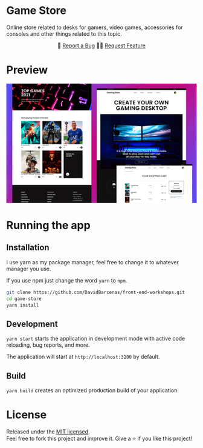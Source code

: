 # Game Store

Online store related to desks for gamers, video games, accessories for consoles and other things related to this topic.

<p align="center">
  🐞 <a href="https://github.com/DavidBarcenas/nextjs-plantpedia/issues">Report a Bug</a> 
  🙋‍♂️ <a href="https://github.com/DavidBarcenas/nextjs-plantpedia/issues">Request Feature</a>
</p>


# Preview
![App screenshot](./.readme-static/app.png)

# Running the app

## Installation

I use yarn as my package manager, feel free to change it to whatever manager you use.

If you use npm just change the word `yarn` to `npm`.

```bash
git clone https://github.com/DavidBarcenas/front-end-workshops.git
cd game-store
yarn install
```

## Development
`yarn start` starts the application in development mode with active code reloading, bug reports, and more.

The application will start at `http://localhost:3200` by default.

## Build
`yarn build` creates an optimized production build of your application. 

# License
Released under the  [MIT licensed](LICENSE).\
Feel free to fork this project and improve it. Give a ⭐️ if you like this project!
